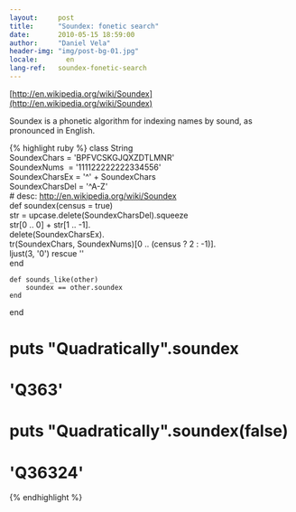 ```yaml
---
layout:     post
title:      "Soundex: fonetic search"
date:       2010-05-15 18:59:00
author:     "Daniel Vela"
header-img: "img/post-bg-01.jpg"
locale:       en
lang-ref:   soundex-fonetic-search
---
```


[http://en.wikipedia.org/wiki/Soundex](http://en.wikipedia.org/wiki/Soundex)

Soundex is a phonetic algorithm for indexing names by sound, as pronounced in English.

{% highlight ruby %}
class String  
    SoundexChars = 'BPFVCSKGJQXZDTLMNR'  
    SoundexNums &nbsp;= '111122222222334556'  
    SoundexCharsEx = '^' + SoundexChars  
    SoundexCharsDel = '^A-Z'  
    # desc: http://en.wikipedia.org/wiki/Soundex  
    def soundex(census = true)  
        str = upcase.delete(SoundexCharsDel).squeeze  
        str[0 .. 0] + str[1 .. -1].  
        delete(SoundexCharsEx).  
        tr(SoundexChars, SoundexNums)[0 .. (census ? 2 : -1)].  
        ljust(3, '0') rescue ''  
    end  

    def sounds_like(other)  
        soundex == other.soundex  
    end  
end  
# puts "Quadratically".soundex  
# 'Q363'  
# puts "Quadratically".soundex(false)  
# 'Q36324'
{% endhighlight %}